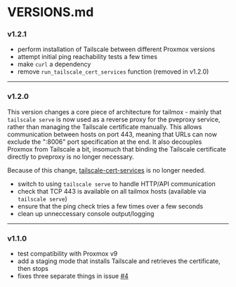 # VERSIONS.md

### v1.2.1

 - perform installation of Tailscale between different Proxmox versions
 - attempt initial ping reachability tests a few times
 - make `curl` a dependency
 - remove `run_tailscale_cert_services` function (removed in v1.2.0)

---

### v1.2.0

This version changes a core piece of architecture for tailmox - mainly that `tailscale serve` is now used as a reverse proxy for the pveproxy service, rather than managing the Tailscale certificate manually. This allows communication between hosts on port 443, meaning that URLs can now exclude the ":8006" port specification at the end. It also decouples Proxmox from Tailscale a bit, insomuch that binding the Tailscale certificate directly to pveproxy is no longer necessary.

Because of this change, [tailscale-cert-services](https://github.com/willjasen/tailscale-cert-services) is no longer needed.

 - switch to using `tailscale serve` to handle HTTP/API communication
 - check that TCP 443 is available on all tailmox hosts (available via `tailscale serve`)
 - ensure that the ping check tries a few times over a few seconds
 - clean up unneccessary console output/logging

---

### v1.1.0

 - test compatibility with Proxmox v9
 - add a staging mode that installs Tailscale and retrieves the certificate, then stops
 - fixes three separate things in issue [#4](https://github.com/willjasen/tailmox/issues/4)
